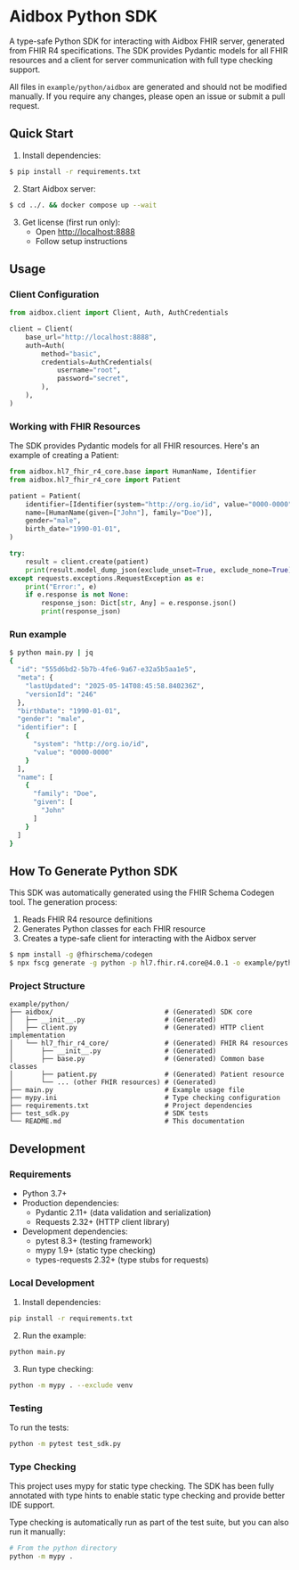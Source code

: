 # Aidbox Python SDK

A type-safe Python SDK for interacting with Aidbox FHIR server, generated from FHIR R4 specifications. The SDK provides Pydantic models for all FHIR resources and a client for server communication with full type checking support.

All files in `example/python/aidbox` are generated and should not be modified manually. If you require any changes, please open an issue or submit a pull request.

## Quick Start

1. Install dependencies:

```bash
$ pip install -r requirements.txt
```

2. Start Aidbox server:

```bash
$ cd ../. && docker compose up --wait
```

3. Get license (first run only):
   - Open <http://localhost:8888>
   - Follow setup instructions

## Usage

### Client Configuration

```python
from aidbox.client import Client, Auth, AuthCredentials

client = Client(
    base_url="http://localhost:8888",
    auth=Auth(
        method="basic",
        credentials=AuthCredentials(
            username="root",
            password="secret",
        ),
    ),
)
```

### Working with FHIR Resources

The SDK provides Pydantic models for all FHIR resources. Here's an example of creating a Patient:

```python
from aidbox.hl7_fhir_r4_core.base import HumanName, Identifier
from aidbox.hl7_fhir_r4_core import Patient

patient = Patient(
    identifier=[Identifier(system="http://org.io/id", value="0000-0000")],
    name=[HumanName(given=["John"], family="Doe")],
    gender="male",
    birth_date="1990-01-01",
)

try:
    result = client.create(patient)
    print(result.model_dump_json(exclude_unset=True, exclude_none=True))
except requests.exceptions.RequestException as e:
    print("Error:", e)
    if e.response is not None:
        response_json: Dict[str, Any] = e.response.json()
        print(response_json)
```

### Run example

```bash
$ python main.py | jq
{
  "id": "555d6bd2-5b7b-4fe6-9a67-e32a5b5aa1e5",
  "meta": {
    "lastUpdated": "2025-05-14T08:45:58.840236Z",
    "versionId": "246"
  },
  "birthDate": "1990-01-01",
  "gender": "male",
  "identifier": [
    {
      "system": "http://org.io/id",
      "value": "0000-0000"
    }
  ],
  "name": [
    {
      "family": "Doe",
      "given": [
        "John"
      ]
    }
  ]
}
```


## How To Generate Python SDK

This SDK was automatically generated using the FHIR Schema Codegen tool. The generation process:

1. Reads FHIR R4 resource definitions
2. Generates Python classes for each FHIR resource
3. Creates a type-safe client for interacting with the Aidbox server

```bash
$ npm install -g @fhirschema/codegen
$ npx fscg generate -g python -p hl7.fhir.r4.core@4.0.1 -o example/python --package-root aidbox
```

### Project Structure

```text
example/python/
├── aidbox/                            # (Generated) SDK core
│   ├── __init__.py                    # (Generated)
│   ├── client.py                      # (Generated) HTTP client implementation
│   └── hl7_fhir_r4_core/              # (Generated) FHIR R4 resources
│       ├── __init__.py                # (Generated)
│       ├── base.py                    # (Generated) Common base classes
│       ├── patient.py                 # (Generated) Patient resource
│       └── ... (other FHIR resources) # (Generated)
├── main.py                            # Example usage file
├── mypy.ini                           # Type checking configuration
├── requirements.txt                   # Project dependencies
├── test_sdk.py                        # SDK tests
└── README.md                          # This documentation
```

## Development

### Requirements

- Python 3.7+
- Production dependencies:
  - Pydantic 2.11+ (data validation and serialization)
  - Requests 2.32+ (HTTP client library)
- Development dependencies:
  - pytest 8.3+ (testing framework)
  - mypy 1.9+ (static type checking)
  - types-requests 2.32+ (type stubs for requests)

### Local Development

1. Install dependencies:

```bash
pip install -r requirements.txt
```

2. Run the example:

```bash
python main.py
```

3. Run type checking:

```bash
python -m mypy . --exclude venv
```

### Testing

To run the tests:

```bash
python -m pytest test_sdk.py
```

### Type Checking

This project uses mypy for static type checking. The SDK has been fully annotated with type hints to enable static type checking and provide better IDE support.

Type checking is automatically run as part of the test suite, but you can also run it manually:

```bash
# From the python directory
python -m mypy .
```

